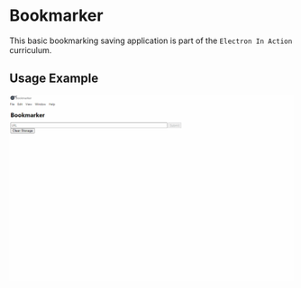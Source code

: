 # Bookmarker

This basic bookmarking saving application is part of the `Electron In Action` curriculum.

## Usage Example
![](bookmarker.gif)
